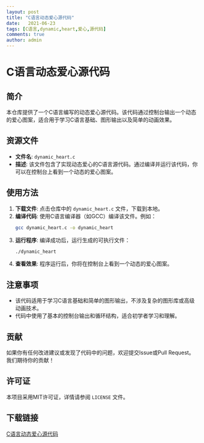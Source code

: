 ```yaml
---
layout: post
title: "C语言动态爱心源代码"
date:   2021-06-23
tags: [C语言,dynamic,heart,爱心,源代码]
comments: true
author: admin
---
```

# C语言动态爱心源代码

## 简介

本仓库提供了一个C语言编写的动态爱心源代码。该代码通过控制台输出一个动态的爱心图案，适合用于学习C语言基础、图形输出以及简单的动画效果。

## 资源文件

- **文件名**: `dynamic_heart.c`
- **描述**: 该文件包含了实现动态爱心的C语言源代码。通过编译并运行该代码，你可以在控制台上看到一个动态的爱心图案。

## 使用方法

1. **下载文件**: 点击仓库中的 `dynamic_heart.c` 文件，下载到本地。
2. **编译代码**: 使用C语言编译器（如GCC）编译该文件。例如：
   ```bash
   gcc dynamic_heart.c -o dynamic_heart
   ```
3. **运行程序**: 编译成功后，运行生成的可执行文件：
   ```bash
   ./dynamic_heart
   ```
4. **查看效果**: 程序运行后，你将在控制台上看到一个动态的爱心图案。

## 注意事项

- 该代码适用于学习C语言基础和简单的图形输出，不涉及复杂的图形库或高级动画技术。
- 代码中使用了基本的控制台输出和循环结构，适合初学者学习和理解。

## 贡献

如果你有任何改进建议或发现了代码中的问题，欢迎提交Issue或Pull Request。我们期待你的贡献！

## 许可证

本项目采用MIT许可证，详情请参阅 `LICENSE` 文件。

## 下载链接

[C语言动态爱心源代码](https://pan.quark.cn/s/40f1d87866d4)
